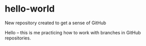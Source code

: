 # hello-world
New repository created to get a sense of GitHub

Hello – this is me practicing how to work with branches in GitHub repositories. 
